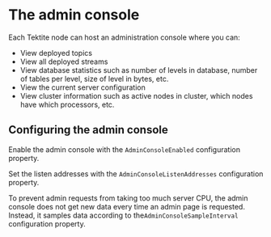# The admin console

Each Tektite node can host an administration console where you can:

* View deployed topics
* View all deployed streams
* View database statistics such as number of levels in database, number of tables per level, size of level in bytes, etc.
* View the current server configuration
* View cluster information such as active nodes in cluster, which nodes have which processors, etc.

## Configuring the admin console

Enable the admin console with the `AdminConsoleEnabled` configuration property.

Set the listen addresses with the `AdminConsoleListenAddresses` configuration property.

To prevent admin requests from taking too much server CPU, the admin console does not get new data every time an admin page
is requested. Instead, it samples data according to the`AdminConsoleSampleInterval` configuration property.